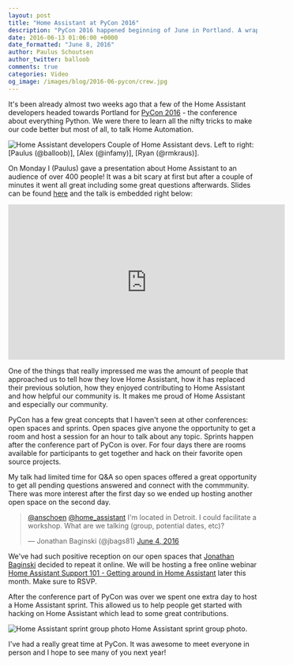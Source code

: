```yaml
---
layout: post
title: "Home Assistant at PyCon 2016"
description: "PyCon 2016 happened beginning of June in Portland. A wrap up of what our developers were up to."
date: 2016-06-13 01:06:00 +0000
date_formatted: "June 8, 2016"
author: Paulus Schoutsen
author_twitter: balloob
comments: true
categories: Video
og_image: /images/blog/2016-06-pycon/crew.jpg
---
```


It's been already almost two weeks ago that a few of the Home Assistant developers headed towards Portland for [PyCon 2016] - the conference about everything Python. We were there to learn all the nifty tricks to make our code better but most of all, to talk Home Automation.

<p class='img'>
  <img src='/images/blog/2016-06-pycon/crew.jpg' alt='Home Assistant developers' />
  Couple of Home Assistant devs. Left to right: [Paulus (@balloob)], [Alex (@infamy)], [Ryan (@rmkraus)].
</p>

On Monday I (Paulus) gave a presentation about Home Assistant to an audience of over 400 people! It was a bit scary at first but after a couple of minutes it went all great including some great questions afterwards. Slides can be found [here][slides] and the talk is embedded right below:

<div class='videoWrapper'>
<iframe width="560" height="315" src="https://www.youtube.com/embed/UhccJacWhdM" frameborder="0" allowfullscreen></iframe>
</div>

One of the things that really impressed me was the amount of people that approached us to tell how they love Home Assistant, how it has replaced their previous solution, how they enjoyed contributing to Home Assistant and how helpful our community is. It makes me proud of Home Assistant and especially our community.

<!--more-->
PyCon has a few great concepts that I haven't seen at other conferences: open spaces and sprints. Open spaces give anyone the opportunity to get a room and host a session for an hour to talk about any topic. Sprints happen after the conference part of PyCon is over. For four days there are rooms available for participants to get together and hack on their favorite open source projects.

My talk had limited time for Q&A so open spaces offered a great opportunity to get all pending questions answered and connect with the commmunity. There was more interest after the first day so we ended up hosting another open space on the second day.

<blockquote markdown="0" class="twitter-tweet" data-lang="en"><p lang="en" dir="ltr"><a href="https://twitter.com/anschoen">@anschoen</a> <a href="https://twitter.com/home_assistant">@home_assistant</a> I&#39;m located in Detroit. I could facilitate a workshop. What are we talking (group, potential dates, etc)?</p>&mdash; Jonathan Baginski (@jbags81) <a href="https://twitter.com/jbags81/status/739057625636167680">June 4, 2016</a></blockquote>

We've had such positive reception on our open spaces that [Jonathan Baginski][@jbags81] decided to repeat it online. We will be hosting a free online webinar [Home Assistant Support 101 - Getting around in Home Assistant][webinar] later this month. Make sure to RSVP.

After the conference part of PyCon was over we spent one extra day to host a Home Assistant sprint. This allowed us to help people get started with hacking on Home Assistant which lead to some great contributions.

<p class='img'>
  <img src='/images/blog/2016-06-pycon/sprint.jpg' alt='Home Assistant sprint group photo' />
  Home Assistant sprint group photo.
</p>

I've had a really great time at PyCon. It was awesome to meet everyone in person and I hope to see many of you next year!

[PyCon 2016]: https://us.pycon.org/2016/
[Paulus (@balloob)]: https://github.com/balloob/
[Alex (@infamy)]: https://github.com/infamy/
[Ryan (@rmkraus)]: https://github.com/rmkraus/
[@jbags81]: https://github.com/jbags81/
[slides]: https://docs.google.com/presentation/d/1F1pGOoSf0dD79Dl5dgys0ll7xiuIA4XiQeNeJ-xlqMg/edit
[webinar]: https://www.eventbrite.com/e/home-assistant-support-101-getting-around-in-home-assistant-tickets-25943868810
